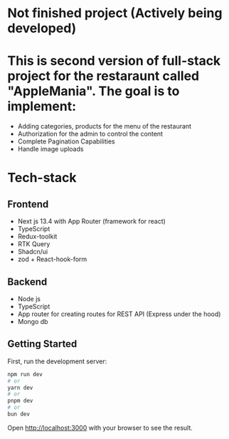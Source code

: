 # Not finished project (Actively being developed)

# This is second version of full-stack project for the restaraunt called "AppleMania". The goal is to implement: 
- Adding categories, products for the menu of the restaurant
- Authorization for the admin to control the content
- Complete Pagination Capabilities
- Handle image uploads

# Tech-stack 

## Frontend 
- Next js 13.4 with App Router (framework for react) 
- TypeScript
- Redux-toolkit
- RTK Query
- Shadcn/ui
- zod + React-hook-form

## Backend 
- Node js
- TypeScript
- App router for creating routes for REST API (Express under the hood)
- Mongo db

## Getting Started

First, run the development server:

```bash
npm run dev
# or
yarn dev
# or
pnpm dev
# or
bun dev
```

Open [http://localhost:3000](http://localhost:3000) with your browser to see the result.

